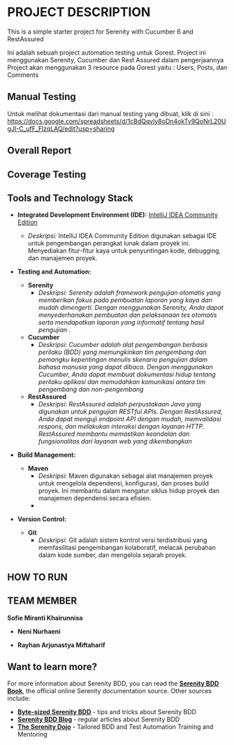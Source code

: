 # PROJECT DESCRIPTION

This is a simple starter project for Serenity with Cucumber 6 and RestAssured

Ini adalah sebuah project automation testing untuk Gorest. Project ini menggunakan Serenity, Cucumber dan Rest Assured dalam pengerjaannya
Project akan menggunakan 3 resource pada Gorest yaitu : Users, Posts, dan Comments

## Manual Testing
Untuk melihat dokumentasi dari manual testing yang dibuat, klik di sini :
https://docs.google.com/spreadsheets/d/1cBdQqvly8oDn4okTv9QoNrL20UgJI-C_ufF_FlzqLAQ/edit?usp=sharing

## Overall Report
## Coverage Testing
## Tools and Technology Stack
- **Integrated Development Environment (IDE):** [IntelliJ IDEA Community Edition](https://www.jetbrains.com/idea/)
  - *Deskripsi:* IntelliJ IDEA Community Edition digunakan sebagai IDE untuk pengembangan perangkat lunak dalam proyek ini. Menyediakan fitur-fitur kaya untuk penyuntingan kode, debugging, dan manajemen proyek.

- **Testing and Automation:**
  - **Serenity**
    - *Deskripsi: Serenity adalah framework pengujian otomatis yang memberikan fokus pada pembuatan laporan yang kaya dan mudah dimengerti. Dengan menggunakan Serenity, Anda dapat 
menyederhanakan pembuatan dan pelaksanaan tes otomatis serta mendapatkan laporan yang informatif tentang hasil pengujian* .
  - **Cucumber**
    - *Deskripsi: Cucumber adalah alat pengembangan berbasis perilaku (BDD) yang memungkinkan tim pengembang dan pemangku kepentingan menulis skenario pengujian dalam bahasa manusia yang dapat dibaca. Dengan menggunakan Cucumber, Anda dapat membuat dokumentasi hidup tentang perilaku aplikasi dan memudahkan komunikasi antara tim pengembang dan non-pengembang*
  - **RestAssured**
    - *Deskripsi: RestAssured adalah perpustakaan Java yang digunakan untuk pengujian RESTful APIs. Dengan RestAssured, Anda dapat menguji endpoint API dengan mudah, memvalidasi respons, dan melakukan interaksi dengan layanan HTTP. RestAssured membantu memastikan keandalan dan fungsionalitas dari layanan web yang dikembangkan*

- **Build Management:**
  - **Maven**
    - *Deskripsi:* Maven digunakan sebagai alat manajemen proyek untuk mengelola dependensi, konfigurasi, dan proses build proyek. Ini membantu dalam mengatur siklus hidup proyek dan manajemen dependensi secara efisien.
    - 
- **Version Control:**
  - **Git**
    - *Deskripsi:* Git adalah sistem kontrol versi terdistribusi yang memfasilitasi pengembangan kolaboratif, melacak perubahan dalam kode sumber, dan mengelola sejarah proyek.

## HOW TO RUN
## TEAM MEMBER
 **Sofie Miranti Khairunnisa**

- **Neni Nurhaeni**

- **Rayhan Arjunastya Miftaharif**

## Want to learn more?
For more information about Serenity BDD, you can read the [**Serenity BDD Book**](https://serenity-bdd.github.io/theserenitybook/latest/index.html), the official online Serenity documentation source. Other sources include:
* **[Byte-sized Serenity BDD](https://www.youtube.com/channel/UCav6-dPEUiLbnu-rgpy7_bw/featured)** - tips and tricks about Serenity BDD
* [**Serenity BDD Blog**](https://johnfergusonsmart.com/category/serenity-bdd/) - regular articles about Serenity BDD
* [**The Serenity Dojo**](https://www.serenity-dojo.com) - Tailored BDD and Test Automation Training and Mentoring
